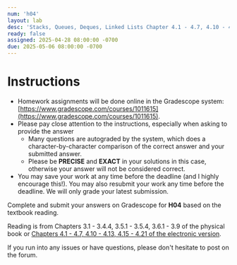 ```yaml
---
num: 'h04'
layout: lab
desc: 'Stacks, Queues, Deques, Linked Lists Chapter 4.1 - 4.7, 4.10 - 4.13, 4.15 - 4.21'
ready: false
assigned: 2025-04-28 08:00:00 -0700
due: 2025-05-06 08:00:00 -0700
---
```


# Instructions

- Homework assignments will be done online in the Gradescope system: [https://www.gradescope.com/courses/1011615](https://www.gradescope.com/courses/1011615).
- Please pay close attention to the instructions, especially when asking to provide the answer
  - Many questions are autograded by the system, which does a character-by-character comparison of the correct answer and your submitted answer.
  - Please be **PRECISE** and **EXACT** in your solutions in this case, otherwise your answer will not be considered correct.
- You may save your work at any time before the deadline (and I highly encourage this!). You may also resubmit your work any time before the deadline. We will only grade your latest submission.

Complete and submit your answers on Gradescope for **H04** based on the textbook reading.

Reading is from Chapters 3.1 - 3.4.4, 3.5.1 - 3.5.4, 3.6.1 - 3.9 of the physical book or [Chapters 4.1 - 4.7, 4.10 - 4.13, 4.15 - 4.21 of the electronic version](https://runestone.academy/ns/books/published/pythonds/index.html).

If you run into any issues or have questions, please don't hesitate to post on the forum.
